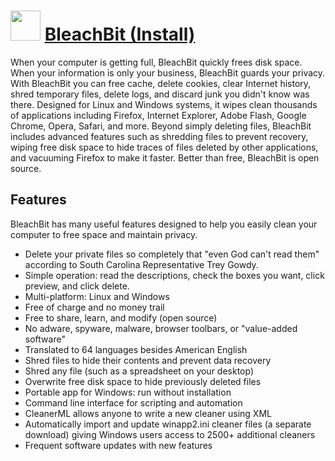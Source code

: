 # <img src="https://cdn.jsdelivr.net/gh/chocolatey/chocolatey-coreteampackages@0c81599a51b9f9c9418ba8dd46caf6d3081ec8ac/icons/bleachbit.svg" width="48" height="48"/> [BleachBit (Install)](https://chocolatey.org/packages/bleachbit.install)

When your computer is getting full, BleachBit quickly frees disk space. When your information is only your business, BleachBit guards your privacy. With BleachBit you can free cache, delete cookies, clear Internet history, shred temporary files, delete logs, and discard junk you didn't know was there. Designed for Linux and Windows systems, it wipes clean thousands of applications including Firefox, Internet Explorer, Adobe Flash, Google Chrome, Opera, Safari, and more. Beyond simply deleting files, BleachBit includes advanced features such as shredding files to prevent recovery, wiping free disk space to hide traces of files deleted by other applications, and vacuuming Firefox to make it faster. Better than free, BleachBit is open source.

## Features

BleachBit has many useful features designed to help you easily clean your computer to free space and maintain privacy.

* Delete your private files so completely that "even God can't read them" according to South Carolina Representative Trey Gowdy.
* Simple operation: read the descriptions, check the boxes you want, click preview, and click delete.
* Multi-platform: Linux and Windows
* Free of charge and no money trail
* Free to share, learn, and modify (open source)
* No adware, spyware, malware, browser toolbars, or "value-added software"
* Translated to 64 languages besides American English
* Shred files to hide their contents and prevent data recovery
* Shred any file (such as a spreadsheet on your desktop)
* Overwrite free disk space to hide previously deleted files
* Portable app for Windows: run without installation
* Command line interface for scripting and automation
* CleanerML allows anyone to write a new cleaner using XML
* Automatically import and update winapp2.ini cleaner files (a separate download) giving Windows users access to 2500+ additional cleaners
* Frequent software updates with new features
